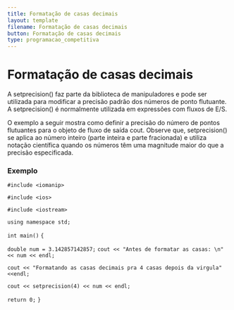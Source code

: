 ```yaml
---
title: Formatação de casas decimais
layout: template
filename: Formatação de casas decimais
button: Formatação de casas decimais
type: programacao_competitiva
---
```


# Formatação de casas decimais

A setprecision() faz parte da biblioteca de manipuladores <iomanip> e pode ser utilizada para modificar a precisão padrão dos números de ponto flutuante. A setprecision() é normalmente utilizada em expressões com fluxos de E/S.

O exemplo a seguir mostra como definir a precisão do número de pontos flutuantes para o objeto de fluxo de saída cout. Observe que, setprecision() se aplica ao número inteiro (parte inteira e parte fracionada) e utiliza notação científica quando os números têm uma magnitude maior do que a precisão especificada.

### Exemplo
`#include <iomanip>`

`#include <ios>`

`#include <iostream>`

`using namespace std;`

`int main()`
`{`

`double num = 3.142857142857;`
`cout << "Antes de formatar as casas: \n" << num << endl;`

`cout << "Formatando as casas decimais pra 4 casas depois da virgula" <<endl;`
		 	
`cout << setprecision(4) << num << endl;`

`return 0;`
`}`
